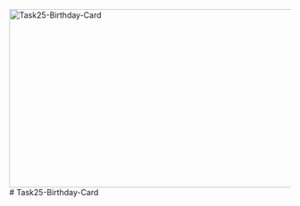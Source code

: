 <img src="https://socialify.git.ci/Asanda001019/Task25-Birthday-Card/image?language=1&name=1&owner=1&pattern=Circuit+Board&stargazers=1&theme=Dark" alt="Task25-Birthday-Card" width="640" height="320" />
# Task25-Birthday-Card
